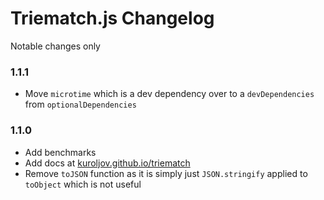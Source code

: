 # Triematch.js Changelog

Notable changes only

### 1.1.1

- Move `microtime` which is a dev dependency over to a `devDependencies` from `optionalDependencies`

### 1.1.0

- Add benchmarks
- Add docs at [kuroljov.github.io/triematch](https://kuroljov.github.io/triematch)
- Remove `toJSON` function as it is simply just `JSON.stringify` applied to `toObject` which is not useful

